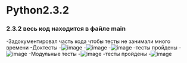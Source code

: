 # Python2.3.2
 
### 2.3.2 весь код находится в файле main

-Задокументировал часть кода чтобы тесты не занимали много времени
-Доктесты
-![image](https://user-images.githubusercontent.com/79518116/209444368-606ce0a7-da4e-4e63-8a16-16366c0b5d4f.png)
-![image](https://user-images.githubusercontent.com/79518116/209444384-49513fae-9f3d-47c8-93dc-4322bebd2ae7.png)
-![image](https://user-images.githubusercontent.com/79518116/209444390-3012bbb3-32af-4901-9082-1027a0c7c76e.png)
-тесты пройдены
-![image](https://user-images.githubusercontent.com/79518116/209444250-b38c6e4c-55e2-4206-aeeb-65c14ac99afb.png)
-Модульные тесты
-![image](https://user-images.githubusercontent.com/79518116/209444399-8bbe0746-f9d9-45df-8f75-ccd9c26b26cd.png)
-тесты пройдены
-![image](https://user-images.githubusercontent.com/79518116/209444325-14e2e8fb-cbb0-4688-8a98-b2b48ebace92.png)
